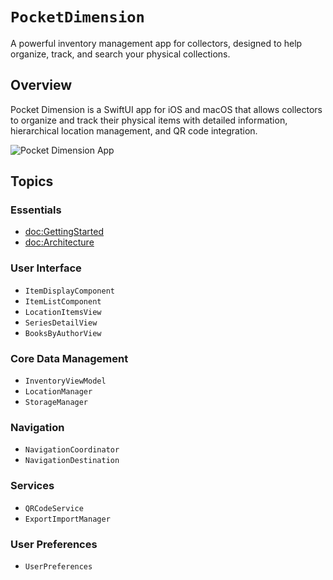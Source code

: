 # ``PocketDimension``

A powerful inventory management app for collectors, designed to help organize, track, and search your physical collections.

## Overview

Pocket Dimension is a SwiftUI app for iOS and macOS that allows collectors to organize and track their physical items with detailed information, hierarchical location management, and QR code integration.

![Pocket Dimension App](pocket-dimension-hero)

## Topics

### Essentials

- <doc:GettingStarted>
- <doc:Architecture>

### User Interface

- ``ItemDisplayComponent``
- ``ItemListComponent``
- ``LocationItemsView``
- ``SeriesDetailView``
- ``BooksByAuthorView``

### Core Data Management

- ``InventoryViewModel``
- ``LocationManager``
- ``StorageManager``

### Navigation

- ``NavigationCoordinator``
- ``NavigationDestination``

### Services

- ``QRCodeService``
- ``ExportImportManager``

### User Preferences

- ``UserPreferences`` 